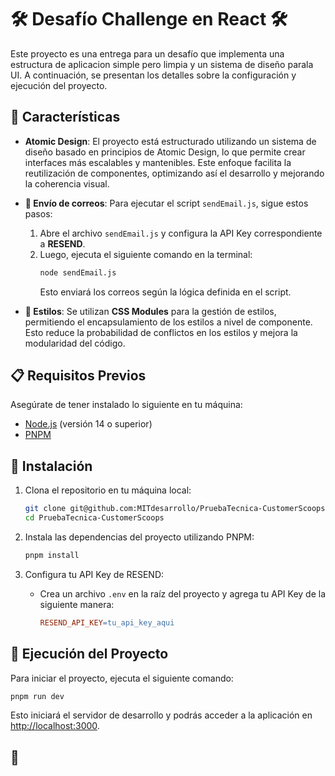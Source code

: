 # 🛠️  Desafío Challenge en React 🛠️ 

Este proyecto es una entrega para un desafío que implementa una estructura de aplicacion simple pero limpia y un sistema de diseño parala UI. A continuación, se presentan los detalles sobre la configuración y ejecución del proyecto.

## 🚀 Características

- **Atomic Design**: 
  El proyecto está estructurado utilizando un sistema de diseño basado en principios de Atomic Design, lo que permite crear interfaces más escalables y mantenibles. Este enfoque facilita la reutilización de componentes, optimizando así el desarrollo y mejorando la coherencia visual.

- **📧 Envío de correos**: 
  Para ejecutar el script `sendEmail.js`, sigue estos pasos:
  1. Abre el archivo `sendEmail.js` y configura la API Key correspondiente a **RESEND**.
  2. Luego, ejecuta el siguiente comando en la terminal:
     ```bash
     node sendEmail.js
     ```
     Esto enviará los correos según la lógica definida en el script.

- **🎨 Estilos**: 
  Se utilizan **CSS Modules** para la gestión de estilos, permitiendo el encapsulamiento de los estilos a nivel de componente. Esto reduce la probabilidad de conflictos en los estilos y mejora la modularidad del código.

## 📋 Requisitos Previos

Asegúrate de tener instalado lo siguiente en tu máquina:

- [Node.js](https://nodejs.org/) (versión 14 o superior)
- [PNPM](https://pnpm.io/)

## 🔧 Instalación

1. Clona el repositorio en tu máquina local:
   ```bash
   git clone git@github.com:MITdesarrollo/PruebaTecnica-CustomerScoops.git
   cd PruebaTecnica-CustomerScoops
   ```

2. Instala las dependencias del proyecto utilizando PNPM:
   ```bash
   pnpm install
   ```

3. Configura tu API Key de RESEND:
   - Crea un archivo `.env` en la raíz del proyecto y agrega tu API Key de la siguiente manera:
     ```makefile
     RESEND_API_KEY=tu_api_key_aqui
     ```

## 🏁 Ejecución del Proyecto

Para iniciar el proyecto, ejecuta el siguiente comando:
```bash
pnpm run dev
```
Esto iniciará el servidor de desarrollo y podrás acceder a la aplicación en [http://localhost:3000](http://localhost:3000).

## 🤝 

